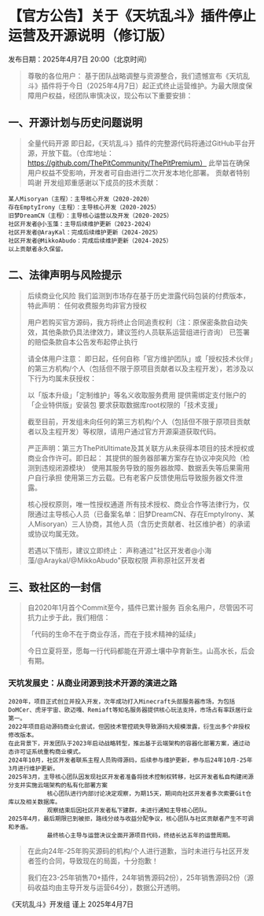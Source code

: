 # 【官方公告】关于《天坑乱斗》插件停止运营及开源说明（修订版）
发布日期：2025年4月7日 20:00（北京时间）

>尊敬的各位用户：
>基于团队战略调整与资源整合，我们遗憾宣布《天坑乱斗》插件将于今日（2025年4月7日）起正式终止运营维护。为最大限度保障用户权益，经团队审慎决议，现公布以下重要安排：

## 一、开源计划与历史问题说明
>全量代码开源
>即日起，《天坑乱斗》插件的完整源代码将通过GitHub平台开源，开放下载。（仓库地址：https://github.com/ThePitCommunity/ThePitPremium）
>此举旨在确保用户权益不受影响，开发者可自由进行二次开发本地化部署。
>贡献者特别鸣谢
>开发组郑重感谢以下成员的技术贡献：

```
某人Misoryan（主程）：主导核心开发（2020-2020）
存在EmptyIrony（主程）：主导核心开发（2020-2025）
旧梦DreamCN（主程）：主导核心运营以及开发（2020-2025）
社区开发者@小玉藻：主导后续维护更新（2023-2024）
社区开发者@ArayKal：完成后续维护更新（2024-2025）
社区开发者@MikkoAbudo：完成后续维护更新（2024-2025）
以上贡献者永久保留。
```
## 二、法律声明与风险提示
>后续商业化风险
>我们监测到市场存在基于历史泄露代码包装的付费版本，特此声明：
>任何收费服务均非官方授权
>
>用户若购买官方源码，我方将终止合同追责权利（注：原保密条款自动失效，其他条款仍具法律效力，建议签约人员联系运营组进行咨询）
>已签署的赔偿条款自本公告发布起停止执行
>
>请全体用户注意：
>即日起，任何自称「官方维护团队」或「授权技术伙伴」的第三方机构/个人（包括但不限于原项目贡献者以及主程开发），若涉及以下行为均属未获授权：
>
>以「版本升级」「定制维护」等名义收取服务费用
>提供需绑定支付账户的「企业特供版」安装包
>要求获取数据库root权限的「技术支援」
>
>截至目前，开发组未向任何的第三方机构/个人（包括但不限于原项目贡献者以及主程开发）等权限，请用户通过官方开源渠道获取代码。
>
>严正声明：第三方ThePitUltimate及其关联方从未获得本项目的技术授权或商业合作许可。即日起：
>其提供的服务器部署方案存在协议冲突风险（检测到违规闭源模块）
>使用其服务导致的服务器故障、数据丢失等后果需用户自行承担
>使用第三方云载。已有老客户反馈使用后导致服务器文件泄露。
>
>核心授权原则，唯一性授权通道
>所有技术授权、商业合作等法律行为，仅限通过主导核心人员（已备案名单：旧梦DreamCN、存在EmptyIrony、某人Misoryan）三人协商，其他人员（含历史贡献者、社区维护者）的承诺或协议均属无效。
>
>若遇以下情形，建议立即终止：
>声称通过"社区开发者@小海藻/@Araykal/@MikkoAbudo"获取权限
>声称原社区开发者
>
## 三、致社区的一封信
>自2020年1月首个Commit至今，插件已累计服务 百余名用户，尽管因不可抗力止步于此，我们相信：
>
>「代码的生命不在于商业存活，而在于技术精神的延续」
>
>今日立夏将至，愿每一行代码都能在开源土壤中孕育新生。山高水长，后会有期。
>

### 天坑发展史：从商业闭源到技术开源的演进之路

```
2020年，项目正式创立并投入开发，次年成功打入Minecraft头部服务器市场，为包括DoMCer、虎牙宇宙、欧迈嘎、Remiaft等知名服务器提供核心玩法支持，市场占有率跃居行业第一。
2022年项目启动源码商业化尝试，但因技术管控疏失导致源码大规模泄露，衍生出多个非授权修改版本。
在此背景下，开发团队于2023年启动战略转型，推出基于云端架构的容器化部署方案，通过动态许可证系统重构商业模式。
2024年10月，社区开发者联系主程人员购得源码，后续参与维护更新，参与后24年10月-25年3月进行维护更新。
2025年3月，主导核心团队因发现社区开发者准备将技术控制权转移，社区开发者私自构建闭源分支并实施云端架构的私有化部署方案
           核心团队进行内部讨论决定观察，为期15天，期间向社区开发者多次索要Git仓库以及相关数据库。
           观察结束后因社区开发者私下建群，未进行通知主导核心团队。
2025年4月，最后期限已到被拒，路线分歧与收益分配争议，核心团队与社区贡献者产生不可调和矛盾。
           最终核心主导与运营决议全面开源项目代码，终结长达五年的运营周期。
```
>在此向24年-25年购买源码的机构/个人进行道歉，当时未进行与社区开发者签约合同，导致现在的局面，十分抱歉！
>
>我们在23-25年销售70+插件，24年销售源码2份），25年销售源码2份（源码收益均由主导开发与运营64分），数据公开透明。

《天坑乱斗》开发组 谨上
2025年4月7日
